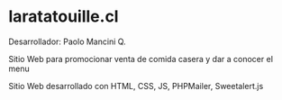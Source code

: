 # laratatouille.cl
Desarrollador: Paolo Mancini Q.

Sitio Web para promocionar venta de comida casera y dar a conocer el menu

Sitio Web desarrollado con HTML, CSS, JS, PHPMailer, Sweetalert.js


